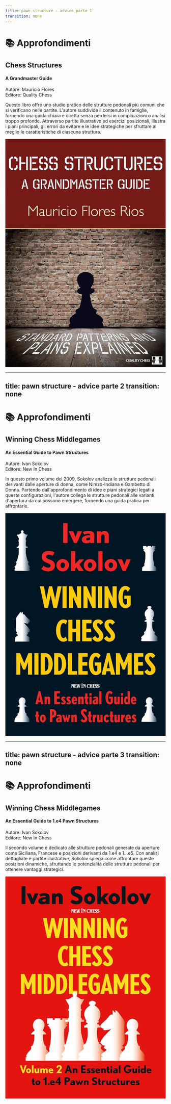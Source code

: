 ```yaml
---
title: pawn structure - advice parte 1
transition: none
---
```


# 📚 Approfondimenti 

<div class="grid grid-cols-2 gap-8">
  <div class="mt-4">
    <h2 class="text-xl font-semibold text-gray-500">Chess Structures </h2>
    <h4 class="font-semibold text-gray-400">A Grandmaster Guide</h4>
    <p class="mt-2 text-sm text-gray-400">
      <span class="font-semibold">Autore:</span> Mauricio Flores <br>
      <span class="font-semibold">Editore:</span> Quality Chess
    </p>
    <p class="mt-4 text-base text-gray-600">
      Questo libro offre uno studio pratico delle strutture pedonali più comuni che si verificano nelle partite. L'autore suddivide il contenuto in famiglie, fornendo una guida chiara e diretta senza perdersi in complicazioni o analisi troppo profonde. Attraverso partite illustrative ed esercizi posizionali, illustra i piani principali, gli errori da evitare e le idee strategiche per sfruttare al meglio le caratteristiche di ciascuna struttura.
    </p>
  </div>
  <div class="flex justify-center mt-4">
    <img src="../images/chess-structures-guide.jpg" alt="Chess structures guide" 
      class="max-w-[250px] h-auto rounded-lg shadow-md border border-gray-300" />
  </div>
</div>

<Footer />

---
title: pawn structure - advice parte 2
transition: none
---

# 📚 Approfondimenti 

<div class="grid grid-cols-2 gap-8">
  <div class="mt-4">
    <h2 class="text-xl font-semibold text-gray-500">Winning Chess Middlegames</h2>
    <h4 class="font-semibold text-gray-400">An Essential Guide to Pawn Structures</h4>
    <p class="mt-2 text-sm text-gray-400">
      <span class="font-semibold">Autore:</span> Ivan Sokolov <br>
      <span class="font-semibold">Editore:</span> New In Chess
    </p>
    <p class="mt-4 text-base text-gray-600">
      In questo primo volume del 2009, Sokolov analizza le strutture pedonali derivanti dalle aperture di donna, come Nimzo-Indiana e Gambetto di Donna. Partendo dall'approfondimento di idee e piani strategici legati a queste configurazioni, l'autore collega le strutture pedonali alle varianti d'apertura da cui possono emergere, fornendo una guida pratica per affrontarle.
    </p>
  </div>
  <div class="flex justify-center mt-4">
    <img src="../images/winning-chess-middlegames-vol-1.jpg" alt="Winning chess middlegames vol. 1" 
      class="max-w-[250px] h-auto rounded-lg shadow-md border border-gray-300" />
  </div>
</div>

<Footer />

---
title: pawn structure - advice parte 3
transition: none
---

# 📚 Approfondimenti

<div class="grid grid-cols-2 gap-8">
  <div class="mt-4">
    <h2 class="text-xl font-semibold text-gray-500">Winning Chess Middlegames</h2>
    <h4 class="font-semibold text-gray-400">An Essential Guide to 1.e4 Pawn Structures</h4>
    <p class="mt-2 text-sm text-gray-400">
      <span class="font-semibold">Autore:</span> Ivan Sokolov <br>
      <span class="font-semibold">Editore:</span> New In Chess
    </p>
    <p class="mt-4 text-base text-gray-600">
      Il secondo volume è dedicato alle strutture pedonali generate da aperture come Siciliana, Francese e posizioni derivanti da 1.e4 e 1...e5. Con analisi dettagliate e partite illustrative, Sokolov spiega come affrontare queste posizioni dinamiche, sfruttando le potenzialità delle strutture pedonali per ottenere vantaggi strategici.
    </p>
  </div>
  <div class="flex justify-center mt-4">
    <img src="../images/winning-chess-middlegames-vol-2.jpg" alt="Winning chess middlegames vol. 2" 
      class="max-w-[250px] h-auto rounded-lg shadow-md border border-gray-300" />
  </div>
</div>

<Footer />